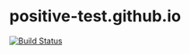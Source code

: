 # positive-test.github.io 
[![Build Status](https://travis-ci.org/alexandermukhin/fost.github.io.svg?branch=master)](https://travis-ci.org/alexandermukhin/fost.github.io)